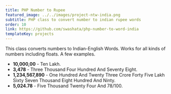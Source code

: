 ```yaml
---
title: PHP Number to Rupee
featured_image: ../../images/project-ntw-india.png
subtitle: PHP class to convert number to indian rupee words
order: 10
link: https://github.com/swashata/php-number-to-word-india
templateKey: projects
---
```


This class converts numbers to Indian-English Words. Works for all kinds of numbers including floats. A few examples.

* **10,000,00** - Ten Lakh.
* **3,478** - Three Thousand Four Hundred And Seventy Eight.
* **1,234,567,890** - One Hundred And Twenty Three Crore Forty Five Lakh Sixty Seven Thousand Eight Hundred And Ninty.
* **5,024.78** - Five Thousand Twenty Four And 78/100.
